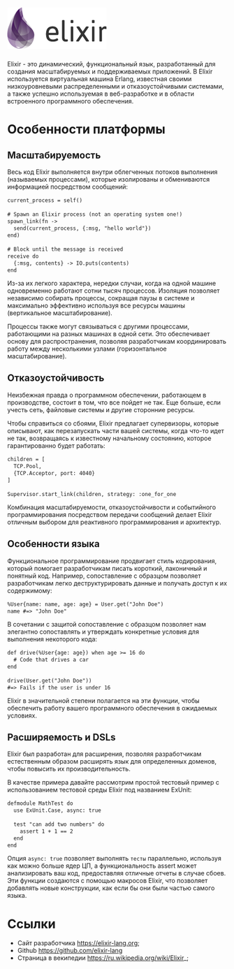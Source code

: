 ![Elixir](https://github.com/elixir-lang/elixir-lang.github.com/raw/master/images/logo/logo.png)
=========


Elixir - это динамический, функциональный язык, разработанный для создания масштабируемых и поддерживаемых приложений.
В Elixir используется виртуальная машина Erlang, известная своими низкоуровневыми распределенными и отказоустойчивыми системами, а также успешно используемая в веб-разработке и в области встроенного программного обеспечения.


# Особенности платформы
## Масштабируемость
Весь код Elixir выполняется внутри облегченных потоков выполнения (называемых процессами), которые изолированы и обмениваются информацией посредством сообщений:
```
current_process = self()

# Spawn an Elixir process (not an operating system one!)
spawn_link(fn ->
  send(current_process, {:msg, "hello world"})
end)

# Block until the message is received
receive do
  {:msg, contents} -> IO.puts(contents)
end
```
Из-за их легкого характера, нередки случаи, когда на одной машине одновременно работают сотни тысяч процессов. Изоляция позволяет независимо собирать процессы, сокращая паузы в системе и максимально эффективно используя все ресурсы машины (вертикальное масштабирование).

Процессы также могут связываться с другими процессами, работающими на разных машинах в одной сети. Это обеспечивает основу для распространения, позволяя разработчикам координировать работу между несколькими узлами (горизонтальное масштабирование).

## Отказоустойчивость
Неизбежная правда о программном обеспечении, работающем в производстве, состоит в том, что все пойдет не так. Еще больше, если учесть сеть, файловые системы и другие сторонние ресурсы.

Чтобы справиться со сбоями, Elixir предлагает супервизоры, которые описывают, как перезапускать части вашей системы, когда что-то идет не так, возвращаясь к известному начальному состоянию, которое гарантированно будет работать:
```
children = [
  TCP.Pool,
  {TCP.Acceptor, port: 4040}
]

Supervisor.start_link(children, strategy: :one_for_one
```
Комбинация масштабируемости, отказоустойчивости и событийного программирования посредством передачи сообщений делает Elixir отличным выбором для реактивного программирования и архитектур.

## Особенности языка
Функциональное программирование продвигает стиль кодирования, который помогает разработчикам писать короткий, лаконичный и понятный код. Например, сопоставление с образцом позволяет разработчикам легко деструктурировать данные и получать доступ к их содержимому:
```
%User{name: name, age: age} = User.get("John Doe")
name #=> "John Doe"
```
В сочетании с защитой сопоставление с образцом позволяет нам элегантно сопоставлять и утверждать конкретные условия для выполнения некоторого кода:
```
def drive(%User{age: age}) when age >= 16 do
  # Code that drives a car
end

drive(User.get("John Doe"))
#=> Fails if the user is under 16
```

Elixir в значительной степени полагается на эти функции, чтобы обеспечить работу вашего программного обеспечения в ожидаемых условиях. 
## Расширяемость и DSLs

Elixir был разработан для расширения, позволяя разработчикам естественным образом расширять язык для определенных доменов, чтобы повысить их производительность.

В качестве примера давайте рассмотрим простой тестовый пример с использованием тестовой среды Elixir под названием ExUnit:
```
defmodule MathTest do
  use ExUnit.Case, async: true

  test "can add two numbers" do
    assert 1 + 1 == 2
  end
end
```
Опция `async: true` позволяет выполнять `тесты` параллельно, используя как можно больше ядер ЦП, а функциональность assert может анализировать ваш код, предоставляя отличные отчеты в случае сбоев. Эти функции создаются с помощью макросов Elixir, что позволяет добавлять новые конструкции, как если бы они были частью самого языка.
# Ссылки
* Сайт разработчика https://elixir-lang.org;
* Github https://github.com/elixir-lang 
* Страница в векипедии https://ru.wikipedia.org/wiki/Elixir_;
